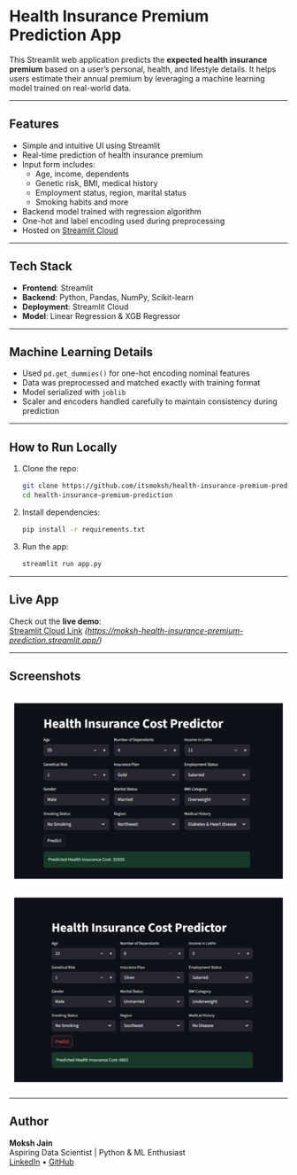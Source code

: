 
# Health Insurance Premium Prediction App

This Streamlit web application predicts the **expected health insurance premium** based on a user’s personal, health, and lifestyle details. It helps users estimate their annual premium by leveraging a machine learning model trained on real-world data.

---

## Features

- Simple and intuitive UI using Streamlit
- Real-time prediction of health insurance premium
- Input form includes:
  - Age, income, dependents
  - Genetic risk, BMI, medical history
  - Employment status, region, marital status
  - Smoking habits and more
- Backend model trained with regression algorithm
- One-hot and label encoding used during preprocessing
- Hosted on [Streamlit Cloud](https://moksh-health-insurance-premium-prediction.streamlit.app/)

---

## Tech Stack

- **Frontend**: Streamlit
- **Backend**: Python, Pandas, NumPy, Scikit-learn
- **Deployment**: Streamlit Cloud
- **Model**: Linear Regression & XGB Regressor

---

## Machine Learning Details

- Used `pd.get_dummies()` for one-hot encoding nominal features
- Data was preprocessed and matched exactly with training format
- Model serialized with `joblib`
- Scaler and encoders handled carefully to maintain consistency during prediction

---

##  How to Run Locally

1. Clone the repo:
   ```bash
   git clone https://github.com/itsmoksh/health-insurance-premium-prediction.git
   cd health-insurance-premium-prediction
   ```

2. Install dependencies:
   ```bash
   pip install -r requirements.txt
   ```

3. Run the app:
   ```bash
   streamlit run app.py
   ```

---

## Live App

Check out the **live demo**:  
[Streamlit Cloud Link](#) *(https://moksh-health-insurance-premium-prediction.streamlit.app/)*

---

## Screenshots

![Age more than 25](assets/image1.jpg)  
![Age less than equal to 25](assets/image2.jpg)

---

##  Author

**Moksh Jain**  
Aspiring Data Scientist | Python & ML Enthusiast  
[LinkedIn](https://www.linkedin.com/in/itsmoksh/) • [GitHub](https://github.com/itsmoksh)
